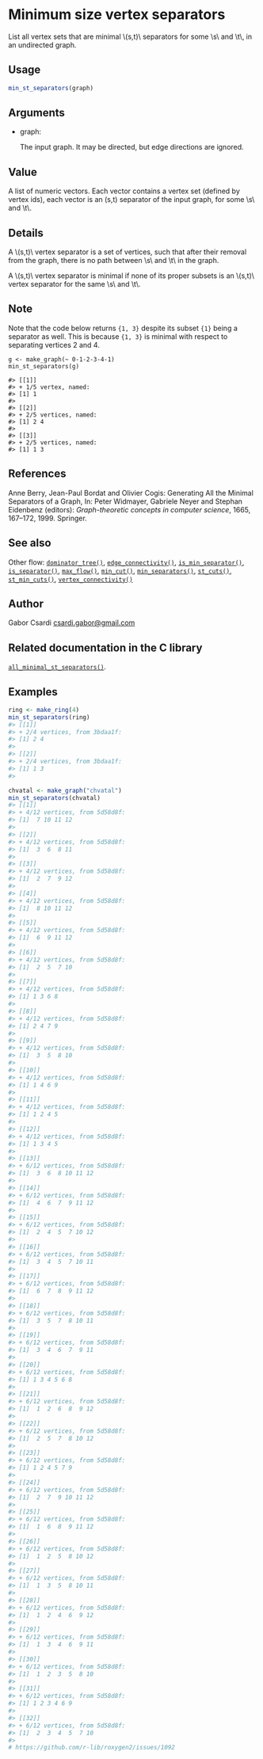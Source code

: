 # Minimum size vertex separators

List all vertex sets that are minimal \\(s,t)\\ separators for some
\\s\\ and \\t\\, in an undirected graph.

## Usage

``` r
min_st_separators(graph)
```

## Arguments

- graph:

  The input graph. It may be directed, but edge directions are ignored.

## Value

A list of numeric vectors. Each vector contains a vertex set (defined by
vertex ids), each vector is an (s,t) separator of the input graph, for
some \\s\\ and \\t\\.

## Details

A \\(s,t)\\ vertex separator is a set of vertices, such that after their
removal from the graph, there is no path between \\s\\ and \\t\\ in the
graph.

A \\(s,t)\\ vertex separator is minimal if none of its proper subsets is
an \\(s,t)\\ vertex separator for the same \\s\\ and \\t\\.

## Note

Note that the code below returns `{1, 3}` despite its subset `{1}` being
a separator as well. This is because `{1, 3}` is minimal with respect to
separating vertices 2 and 4.

    g <- make_graph(~ 0-1-2-3-4-1)
    min_st_separators(g)

    #> [[1]]
    #> + 1/5 vertex, named:
    #> [1] 1
    #>
    #> [[2]]
    #> + 2/5 vertices, named:
    #> [1] 2 4
    #>
    #> [[3]]
    #> + 2/5 vertices, named:
    #> [1] 1 3

## References

Anne Berry, Jean-Paul Bordat and Olivier Cogis: Generating All the
Minimal Separators of a Graph, In: Peter Widmayer, Gabriele Neyer and
Stephan Eidenbenz (editors): *Graph-theoretic concepts in computer
science*, 1665, 167–172, 1999. Springer.

## See also

Other flow:
[`dominator_tree()`](https://r.igraph.org/reference/dominator_tree.md),
[`edge_connectivity()`](https://r.igraph.org/reference/edge_connectivity.md),
[`is_min_separator()`](https://r.igraph.org/reference/is_min_separator.md),
[`is_separator()`](https://r.igraph.org/reference/is_separator.md),
[`max_flow()`](https://r.igraph.org/reference/max_flow.md),
[`min_cut()`](https://r.igraph.org/reference/min_cut.md),
[`min_separators()`](https://r.igraph.org/reference/min_separators.md),
[`st_cuts()`](https://r.igraph.org/reference/st_cuts.md),
[`st_min_cuts()`](https://r.igraph.org/reference/st_min_cuts.md),
[`vertex_connectivity()`](https://r.igraph.org/reference/vertex_connectivity.md)

## Author

Gabor Csardi <csardi.gabor@gmail.com>

## Related documentation in the C library

[`all_minimal_st_separators()`](https://igraph.org/c/html/latest/igraph-Separators.html#igraph_all_minimal_st_separators).

## Examples

``` r
ring <- make_ring(4)
min_st_separators(ring)
#> [[1]]
#> + 2/4 vertices, from 3bdaa1f:
#> [1] 2 4
#> 
#> [[2]]
#> + 2/4 vertices, from 3bdaa1f:
#> [1] 1 3
#> 

chvatal <- make_graph("chvatal")
min_st_separators(chvatal)
#> [[1]]
#> + 4/12 vertices, from 5d58d8f:
#> [1]  7 10 11 12
#> 
#> [[2]]
#> + 4/12 vertices, from 5d58d8f:
#> [1]  3  6  8 11
#> 
#> [[3]]
#> + 4/12 vertices, from 5d58d8f:
#> [1]  2  7  9 12
#> 
#> [[4]]
#> + 4/12 vertices, from 5d58d8f:
#> [1]  8 10 11 12
#> 
#> [[5]]
#> + 4/12 vertices, from 5d58d8f:
#> [1]  6  9 11 12
#> 
#> [[6]]
#> + 4/12 vertices, from 5d58d8f:
#> [1]  2  5  7 10
#> 
#> [[7]]
#> + 4/12 vertices, from 5d58d8f:
#> [1] 1 3 6 8
#> 
#> [[8]]
#> + 4/12 vertices, from 5d58d8f:
#> [1] 2 4 7 9
#> 
#> [[9]]
#> + 4/12 vertices, from 5d58d8f:
#> [1]  3  5  8 10
#> 
#> [[10]]
#> + 4/12 vertices, from 5d58d8f:
#> [1] 1 4 6 9
#> 
#> [[11]]
#> + 4/12 vertices, from 5d58d8f:
#> [1] 1 2 4 5
#> 
#> [[12]]
#> + 4/12 vertices, from 5d58d8f:
#> [1] 1 3 4 5
#> 
#> [[13]]
#> + 6/12 vertices, from 5d58d8f:
#> [1]  3  6  8 10 11 12
#> 
#> [[14]]
#> + 6/12 vertices, from 5d58d8f:
#> [1]  4  6  7  9 11 12
#> 
#> [[15]]
#> + 6/12 vertices, from 5d58d8f:
#> [1]  2  4  5  7 10 12
#> 
#> [[16]]
#> + 6/12 vertices, from 5d58d8f:
#> [1]  3  4  5  7 10 11
#> 
#> [[17]]
#> + 6/12 vertices, from 5d58d8f:
#> [1]  6  7  8  9 11 12
#> 
#> [[18]]
#> + 6/12 vertices, from 5d58d8f:
#> [1]  3  5  7  8 10 11
#> 
#> [[19]]
#> + 6/12 vertices, from 5d58d8f:
#> [1]  3  4  6  7  9 11
#> 
#> [[20]]
#> + 6/12 vertices, from 5d58d8f:
#> [1] 1 3 4 5 6 8
#> 
#> [[21]]
#> + 6/12 vertices, from 5d58d8f:
#> [1]  1  2  6  8  9 12
#> 
#> [[22]]
#> + 6/12 vertices, from 5d58d8f:
#> [1]  2  5  7  8 10 12
#> 
#> [[23]]
#> + 6/12 vertices, from 5d58d8f:
#> [1] 1 2 4 5 7 9
#> 
#> [[24]]
#> + 6/12 vertices, from 5d58d8f:
#> [1]  2  7  9 10 11 12
#> 
#> [[25]]
#> + 6/12 vertices, from 5d58d8f:
#> [1]  1  6  8  9 11 12
#> 
#> [[26]]
#> + 6/12 vertices, from 5d58d8f:
#> [1]  1  2  5  8 10 12
#> 
#> [[27]]
#> + 6/12 vertices, from 5d58d8f:
#> [1]  1  3  5  8 10 11
#> 
#> [[28]]
#> + 6/12 vertices, from 5d58d8f:
#> [1]  1  2  4  6  9 12
#> 
#> [[29]]
#> + 6/12 vertices, from 5d58d8f:
#> [1]  1  3  4  6  9 11
#> 
#> [[30]]
#> + 6/12 vertices, from 5d58d8f:
#> [1]  1  2  3  5  8 10
#> 
#> [[31]]
#> + 6/12 vertices, from 5d58d8f:
#> [1] 1 2 3 4 6 9
#> 
#> [[32]]
#> + 6/12 vertices, from 5d58d8f:
#> [1]  2  3  4  5  7 10
#> 
# https://github.com/r-lib/roxygen2/issues/1092
```

